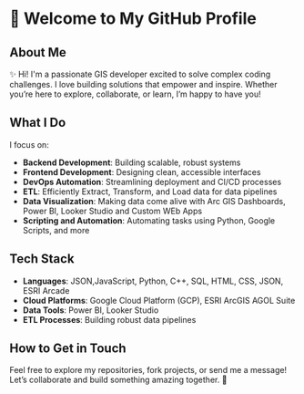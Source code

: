 
# 👋 Welcome to My GitHub Profile

## About Me

✨ Hi! I'm a passionate GIS developer excited to solve complex coding challenges. I love building solutions that empower and inspire. Whether you’re here to explore, collaborate, or learn, I’m happy to have you!

## What I Do

I focus on:

- **Backend Development**: Building scalable, robust systems
- **Frontend Development**: Designing clean, accessible interfaces
- **DevOps Automation**: Streamlining deployment and CI/CD processes
- **ETL**: Efficiently Extract, Transform, and Load data for data pipelines
- **Data Visualization**: Making data come alive with Arc GIS Dashboards, Power BI, Looker Studio and Custom WEb Apps
- **Scripting and Automation**: Automating tasks using Python, Google Scripts, and more

## Tech Stack

- **Languages**: JSON,JavaScript, Python, C++, SQL, HTML, CSS, JSON, ESRI Arcade
- **Cloud Platforms**: Google Cloud Platform (GCP), ESRI ArcGIS AGOL Suite
- **Data Tools**: Power BI, Looker Studio
- **ETL Processes**: Building robust data pipelines

## How to Get in Touch
Feel free to explore my repositories, fork projects, or send me a message! Let’s collaborate and build something amazing together. 🚀

